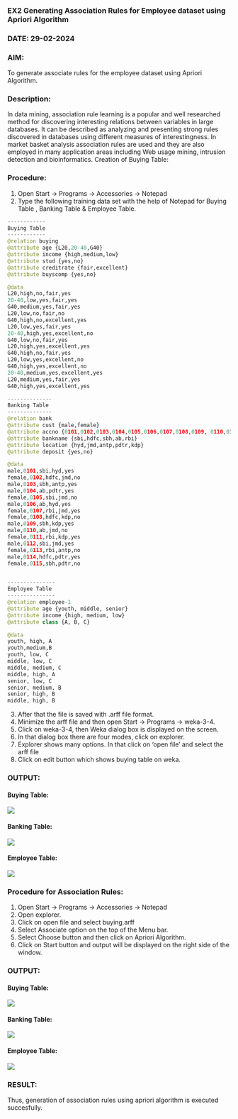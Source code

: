 ### EX2 Generating Association Rules for Employee dataset using Apriori Algorithm
### DATE: 29-02-2024

### AIM: 
To generate associate rules for the employee dataset using Apriori Algorithm.
### Description:
In data mining, association rule learning is a popular and well researched method for discovering interesting
relations between variables in large databases. It can be described as analyzing and presenting strong rules discovered
in databases using different measures of interestingness. In market basket analysis association rules are used and they
are also employed in many application areas including Web usage mining, intrusion detection and bioinformatics.
Creation of Buying Table:
### Procedure:
1) Open Start -> Programs -> Accessories -> Notepad
2) Type the following training data set with the help of Notepad for Buying Table , Banking Table & Employee Table.

```py
------------
Buying Table
------------
@relation buying
@attribute age {L20,20-40,G40}
@attribute income {high,medium,low}
@attribute stud {yes,no}
@attribute creditrate {fair,excellent}
@attribute buyscomp {yes,no}

@data
L20,high,no,fair,yes
20-40,low,yes,fair,yes
G40,medium,yes,fair,yes
L20,low,no,fair,no
G40,high,no,excellent,yes
L20,low,yes,fair,yes
20-40,high,yes,excellent,no
G40,low,no,fair,yes
L20,high,yes,excellent,yes
G40,high,no,fair,yes
L20,low,yes,excellent,no
G40,high,yes,excellent,no
20-40,medium,yes,excellent,yes
L20,medium,yes,fair,yes
G40,high,yes,excellent,yes

--------------
Banking Table
--------------
@relation bank
@attribute cust {male,female} 
@attribute accno {0101,0102,0103,0104,0105,0106,0107,0108,0109, 0110,0111,0112,0113,0114,0115}
@attribute bankname {sbi,hdfc,sbh,ab,rbi} 
@attribute location {hyd,jmd,antp,pdtr,kdp} 
@attribute deposit {yes,no}

@data 
male,0101,sbi,hyd,yes 
female,0102,hdfc,jmd,no 
male,0103,sbh,antp,yes 
male,0104,ab,pdtr,yes 
female,0105,sbi,jmd,no 
male,0106,ab,hyd,yes 
female,0107,rbi,jmd,yes 
female,0108,hdfc,kdp,no 
male,0109,sbh,kdp,yes 
male,0110,ab,jmd,no 
female,0111,rbi,kdp,yes 
male,0112,sbi,jmd,yes 
female,0113,rbi,antp,no 
male,0114,hdfc,pdtr,yes 
female,0115,sbh,pdtr,no


---------------
Employee Table
---------------
@relation employee-1
@attribute age {youth, middle, senior} 
@attribute income {high, medium, low} 
@attribute class {A, B, C}

@data
youth, high, A 
youth,medium,B 
youth, low, C 
middle, low, C 
middle, medium, C 
middle, high, A 
senior, low, C 
senior, medium, B 
senior, high, B 
middle, high, B
```
3) After that the file is saved with .arff file format.
4) Minimize the arff file and then open Start -> Programs -> weka-3-4.
5) Click on weka-3-4, then Weka dialog box is displayed on the screen.
6) In that dialog box there are four modes, click on explorer.
7) Explorer shows many options. In that click on ‘open file’ and select the arff file
8) Click on edit button which shows buying table on weka.
### OUTPUT:
#### Buying Table:
![](1.PNG)

#### Banking Table:
![](3.PNG)

#### Employee Table:
![](5.PNG)

### Procedure for Association Rules:
1) Open Start -> Programs -> Accessories -> Notepad
2) Open explorer.
3) Click on open file and select buying.arff
4) Select Associate option on the top of the Menu bar.
5) Select Choose button and then click on Apriori Algorithm.
6) Click on Start button and output will be displayed on the right side of the window.

### OUTPUT:
#### Buying Table:
![](2.PNG)

#### Banking Table:
![](4.PNG)

#### Employee Table:
![](6.PNG)

### RESULT: 
Thus, generation of association rules using apriori algorithm is executed succesfully.
